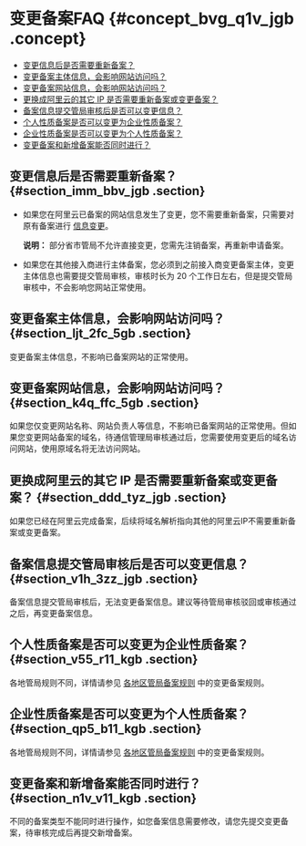 # 变更备案FAQ {#concept_bvg_q1v_jgb .concept}

-   [变更信息后是否需要重新备案？](#section_imm_bbv_jgb)
-   [变更备案主体信息，会影响网站访问吗？](#section_ljt_2fc_5gb)
-   [变更备案网站信息，会影响网站访问吗？](#section_k4q_ffc_5gb)
-   [更换成阿里云的其它 IP 是否需要重新备案或变更备案？](#section_ddd_tyz_jgb)
-   [备案信息提交管局审核后是否可以变更信息？](#section_v1h_3zz_jgb)
-   [个人性质备案是否可以变更为企业性质备案？](#section_v55_r11_kgb)
-   [企业性质备案是否可以变更为个人性质备案？](#section_qp5_b11_kgb)
-   [变更备案和新增备案能否同时进行？](#section_n1v_v11_kgb)

## 变更信息后是否需要重新备案？ {#section_imm_bbv_jgb .section}

-   如果您在阿里云已备案的网站信息发生了变更，您不需要重新备案，只需要对原有备案进行 [信息变更](../../../../../intl.zh-CN/备案流程/变更备案.md#)。

    **说明：** 部分省市管局不允许直接变更，您需先注销备案，再重新申请备案。

-   如果您在其他接入商进行主体备案，您必须到之前接入商变更备案主体，变更主体信息也需要提交管局审核，审核时长为 20 个工作日左右，但是提交管局审核中，不会影响您网站正常使用。

## 变更备案主体信息，会影响网站访问吗？ {#section_ljt_2fc_5gb .section}

变更备案主体信息，不影响已备案网站的正常使用。

## 变更备案网站信息，会影响网站访问吗？ {#section_k4q_ffc_5gb .section}

如果您仅变更网站名称、网站负责人等信息，不影响已备案网站的正常使用。但如果您变更网站备案的域名，待通信管理局审核通过后，您需要使用变更后的域名访问网站，使用原域名将无法访问网站。

## 更换成阿里云的其它 IP 是否需要重新备案或变更备案？ {#section_ddd_tyz_jgb .section}

如果您已经在阿里云完成备案，后续将域名解析指向其他的阿里云IP不需要重新备案或变更备案。

## 备案信息提交管局审核后是否可以变更信息？ {#section_v1h_3zz_jgb .section}

备案信息提交管局审核后，无法变更备案信息。建议等待管局审核驳回或审核通过之后，再变更备案信息。

## 个人性质备案是否可以变更为企业性质备案？ {#section_v55_r11_kgb .section}

各地管局规则不同，详情请参见 [各地区管局备案规则](../../../../../intl.zh-CN/管局规则/各地区管局备案规则.md#) 中的变更备案规则。

## 企业性质备案是否可以变更为个人性质备案？ {#section_qp5_b11_kgb .section}

各地管局规则不同，详情请参见 [各地区管局备案规则](../../../../../intl.zh-CN/管局规则/各地区管局备案规则.md#) 中的变更备案规则。

## 变更备案和新增备案能否同时进行？ {#section_n1v_v11_kgb .section}

不同的备案类型不能同时进行操作，如您备案信息需要修改，请您先提交变更备案，待审核完成后再提交新增备案。

